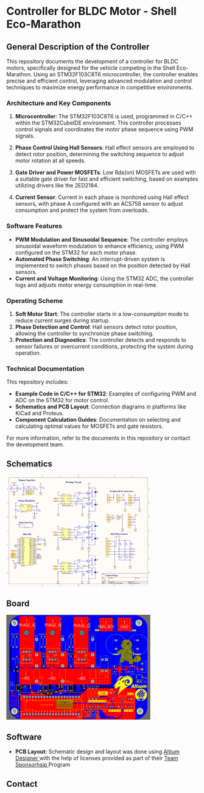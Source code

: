 # Controller for BLDC Motor - Shell Eco-Marathon

## General Description of the Controller

This repository documents the development of a controller for BLDC motors, specifically designed for the vehicle competing in the Shell Eco-Marathon. Using an STM32F103C8T6 microcontroller, the controller enables precise and efficient control, leveraging advanced modulation and control techniques to maximize energy performance in competitive environments.

### Architecture and Key Components

1. **Microcontroller**: The STM32F103C8T6 is used, programmed in C/C++ within the STM32CubeIDE environment. This controller processes control signals and coordinates the motor phase sequence using PWM signals.
  
2. **Phase Control Using Hall Sensors**: Hall effect sensors are employed to detect rotor position, determining the switching sequence to adjust motor rotation at all speeds.
  
3. **Gate Driver and Power MOSFETs**: Low Rds(on) MOSFETs are used with a suitable gate driver for fast and efficient switching, based on examples utilizing drivers like the 2ED2184.
  
4. **Current Sensor**: Current in each phase is monitored using Hall effect sensors, with phase A configured with an ACS758 sensor to adjust consumption and protect the system from overloads.

### Software Features

- **PWM Modulation and Sinusoidal Sequence**: The controller employs sinusoidal waveform modulation to enhance efficiency, using PWM configured on the STM32 for each motor phase.
- **Automated Phase Switching**: An interrupt-driven system is implemented to switch phases based on the position detected by Hall sensors.
- **Current and Voltage Monitoring**: Using the STM32 ADC, the controller logs and adjusts motor energy consumption in real-time.

### Operating Scheme

1. **Soft Motor Start**: The controller starts in a low-consumption mode to reduce current surges during startup.
2. **Phase Detection and Control**: Hall sensors detect rotor position, allowing the controller to synchronize phase switching.
3. **Protection and Diagnostics**: The controller detects and responds to sensor failures or overcurrent conditions, protecting the system during operation.

### Technical Documentation

This repository includes:
- **Example Code in C/C++ for STM32**: Examples of configuring PWM and ADC on the STM32 for motor control.
- **Schematics and PCB Layout**: Connection diagrams in platforms like KiCad and Proteus.
- **Component Calculation Guides**: Documentation on selecting and calculating optimal values for MOSFETs and gate resistors.

For more information, refer to the documents in this repository or contact the development team.

## Schematics
<img src="files/Sch.png" alt="" style="width: 75%; height: 75%;" /> 

## Board
<img src="files/board.png" alt="" style="width: 75%; height: 75%;" /> 

## Software

- **PCB Layout:** Schematic design and layout was done using <a href = "https://www.altium.com/altium-designer" target = "_blank">Altium Designer </a> with the help of licenses provided as part of their <a href="https://www.altium.com/education/sponsorships" target = "_blank"> Team Sponsorhsip </a> Program


## Contact